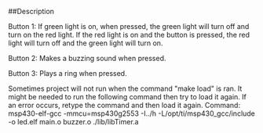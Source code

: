 ##Description

Button 1: If green light is on, when pressed, the green light will turn off
and turn on the red light. If the red light is on and the button is pressed,
the red light will turn off and the green light will turn on.

Button 2: Makes a buzzing sound when pressed.

Button 3: Plays a ring when pressed.

Sometimes project will not run when the command "make load" is ran. It might
be needed to run the following command then try to load it again. If an error
occurs, retype the command and then load it again.
Command: msp430-elf-gcc -mmcu=msp430g2553 -I../h -L/opt/ti/msp430_gcc/include
-o led.elf main.o buzzer.o ./lib/libTimer.a

